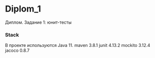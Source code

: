 # Diplom_1

Диплом. Задание 1: юнит-тесты

### Stack
В проекте используются
Java 11.
maven 3.8.1
junit 4.13.2
mockito 3.12.4
jacoco 0.8.7
